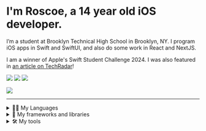 # I'm Roscoe, a 14 year old iOS developer.
I’m a student at Brooklyn Technical High School in Brooklyn, NY. I program iOS apps in Swift and SwiftUI, and also do some work in React and NextJS.

I am a winner of Apple's Swift Student Challenge 2024. I was also featured in [an article on TechRadar](https://www.techradar.com/computing/websites-apps/i-met-two-incredible-teenage-swift-coders-who-might-care-more-about-climate-change-than-you)!

<a href="https://twitter.com/knotbin"><img src="https://img.shields.io/badge/Twitter-1DA1F2?style=for-the-badge&logo=twitter&logoColor=white"><a>
<a href="https://bsky.app/profile/knotbin.xyz"><img src="https://img.shields.io/badge/Bluesky-0285FF?logo=bluesky&logoColor=fff&style=for-the-badge"><a>
<a href="https://threads.net/@knotbin"><img src="https://img.shields.io/badge/Threads-000000?style=for-the-badge&logo=Threads&logoColor=white"><a>

<img src="https://github-readme-stats-git-masterrstaa-rickstaa.vercel.app/api?username=knotbin" />

---
<details>
  <summary>👨‍💻 My Languages</summary>
  <img src="https://img.shields.io/badge/Swift-FA7343?style=for-the-badge&logo=swift&logoColor=white"> <img src="https://img.shields.io/badge/JavaScript-F7DF1E?style=for-the-badge&logo=javascript&logoColor=black"> <img src="https://img.shields.io/badge/C%23-239120?style=for-the-badge&logo=csharp&logoColor=white"> 
</details>


<details>
  <summary>🧱 My frameworks and libraries</summary>
  <img src="https://img.shields.io/badge/SwiftUI-blue?style=for-the-badge&logo=Swift&logoColor=white"> <img src="https://img.shields.io/badge/React-20232A?style=for-the-badge&logo=react&logoColor=61DAFB"> <img src="https://img.shields.io/badge/next%20js-000000?style=for-the-badge&logo=nextdotjs&logoColor=white">
</details>

<details>
  <summary>🛠️ My tools</summary>
  <img src="https://img.shields.io/badge/Xcode-007ACC?style=for-the-badge&logo=Xcode&logoColor=white"> <img src="https://img.shields.io/badge/VSCode-0078D4?style=for-the-badge&logo=visual%20studio%20code&logoColor=white"> <img src="https://img.shields.io/badge/mac%20os-000000?style=for-the-badge&logo=apple&logoColor=white">
</details>

<!--
**knotbin/knotbin** is a ✨ _special_ ✨ repository because its `README.md` (this file) appears on your GitHub profile.

Here are some ideas to get you started:

- 🔭 I’m currently working on ...
- 🌱 I’m currently learning ...
- 👯 I’m looking to collaborate on ...
- 🤔 I’m looking for help with ...
- 💬 Ask me about ...
- 📫 How to reach me: ...
- 😄 Pronouns: ...
- ⚡ Fun fact: ...
-->
